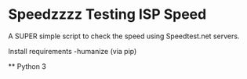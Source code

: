 # Speedzzzz Testing ISP Speed
A SUPER simple script to check the speed using Speedtest.net servers.

Install requirements
-humanize (via pip)

** Python 3
